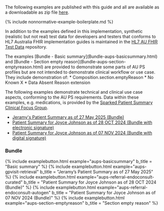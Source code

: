 The following examples are published with this guide and all are available as a downloadable as zip file [here](downloads.html#examples).

{% include nonnormative-example-boilerplate.md %}

In addition to the examples defined in this implementation, synthetic (realistic but not real) test data for developers and testers that conforms to HL7 Australia FHIR implementation guides is maintained in the [HL7 AU FHIR Test Data](https://github.com/hl7au/au-fhir-test-data) repository. 

<!-- ================================================ -->
<!--  use this line to include an autogenerated list of all examples from the remove it if you would like to hand generate it -->

<div class="stu-note" markdown="1">
The examples [Bundle - Basic summary](Bundle-aups-basicsummary.html) and [Bundle - Section empty reason](Bundle-aups-section-emptyreason.html) are provided to demonstrate some parts of AU PS profiles but are not intended to demonstrate clinical workflow or use case. They include demonstration of:
* Composition.section.emptyReason
* No Known X
* Data Absent Reason extension

The following examples demonstrate technical and clinical use case aspects, conforming to the AU PS requirements. Data within these examples, e.g. medications, is provided by the [Sparked Patient Summary Clinical Focus Group](https://sparked.csiro.au/index.php/design-groups/).
* [Jeramy's Patient Summary as of 27 May 2025 (Bundle)](Bundle-aups-gpvisit-retrieval.html)
* [Patient Summary for Joyce Johnson as of 28 OCT 2024 (Bundle with electronic signature)](Bundle-aups-referral-endoconsult-curated.html)
* [Patient Summary for Joyce Johnson as of 07 NOV 2024 (Bundle with digital signature)](Bundle-aups-referral-endoconsult-autogen.html)

</div><!-- stu-note -->

### Bundle

{% include examplebutton.html example="aups-basicsummary" b_title = "Basic summary" %}
{% include examplebutton.html example="aups-gpvisit-retrieval" b_title = "Jeramy’s Patient Summary as of 27 May 2025" %}
{% include examplebutton.html example="aups-referral-endoconsult-curated" b_title = "Patient Summary for Joyce Johnson as of 28 OCT 2024 (Bundle)" %}
{% include examplebutton.html example="aups-referral-endoconsult-autogen" b_title = "Patient Summary for Joyce Johnson as of 07 NOV 2024 (Bundle)" %}
{% include examplebutton.html example="aups-section-emptyreason" b_title = "Section empty reason" %}